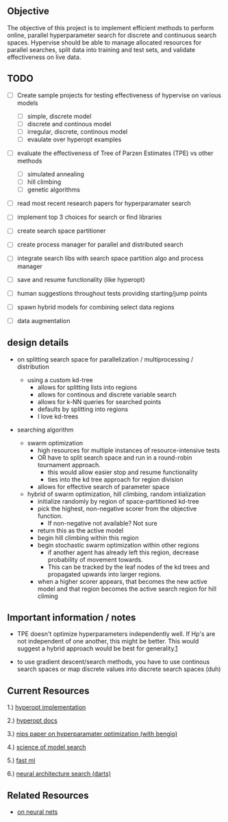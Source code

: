 ## Objective
The objective of this project is to implement efficient methods to
perform online, parallel hyperparameter search for discrete and
continuous search spaces. Hypervise should be able to manage allocated
resources for parallel searches, split data into training and test sets,
and validate effectiveness on live data.


## TODO
- [ ] Create sample projects for testing effectiveness of hypervise on various models
  - [ ] simple, discrete model
  - [ ] discrete and continous model
  - [ ] irregular, discrete, continous model
  - [ ] evaulate over hyperopt examples
- [ ] evaluate the effectiveness of Tree of Parzen Estimates (TPE) vs other methods
  - [ ] simulated annealing
  - [ ] hill climbing 
  - [ ] genetic algorithms
- [ ] read most recent research papers for hyperparamater search
- [ ] implement top 3 choices for search or find libraries
- [ ] create search space partitioner
- [ ] create process manager for parallel and distributed search
- [ ] integrate search libs with search space partition algo and process
 manager
- [ ] save and resume functionality (like hyperopt)
- [ ] human suggestions throughout tests providing starting/jump points
- [ ] spawn hybrid models for combining select data regions
- [ ] data augmentation


## design details

- on splitting search space for parallelization / multiprocessing / distribution
    - using a custom kd-tree
        - allows for splitting lists into regions
        - allows for continous and discrete variable search
        - allows for k-NN queries for searched points
        - defaults by splitting into regions
        - I love kd-trees

- searching algorithm
    - swarm optimization
        - high resources for multiple instances of resource-intensive tests
        - OR have to split search space and run in a round-robin tournament
        approach.
            - this would allow easier stop and resume functionality
            - ties into the kd tree approach for region division
        - allows for effective search of parameter space
    - hybrid of swarm optimization, hill climbing, random intialization
        - initialize randomly by region of space-partitioned kd-tree
        - pick the highest, non-negative scorer from
        the objective function.
            - If non-negative not available? Not sure
        - return this as the active model
        - begin hill climbing within this region
        - begin stochastic swarm optimization within other regions
            - if another agent has already left this region, decrease
            probability of movement towards.
            - This can be tracked by the leaf nodes of the kd trees and
            propagated upwards into larger regions.
        - when a higher scorer appears, that becomes the new active model
        and that region becomes the active search region for hill climing


## Important information / notes
- TPE doesn't optimize hyperparameters independently well. If Hp's are
not independent of one another, this might be better. This would suggest
a hybrid approach would be best for generality.[1]

- to use gradient descent/search methods, you have to use continous
search spaces or map discrete values into discrete search spaces (duh)



## Current Resources
1.) [hyperopt implementation](https://github.com/hyperopt/hyperopt)

2.) [hyperopt docs](http://hyperopt.github.io/hyperopt/)

3.) [nips paper on hyperparamater optimization (with bengio)](https://papers.nips.cc/paper/4443-algorithms-for-hyper-parameter-optimization.pdf)

4.) [science of model search](https://arxiv.org/pdf/1209.5111.pdf)

5.) [fast ml](http://fastml.com/optimizing-hyperparams-with-hyperopt/)

6.) [neural architecture search (darts)](https://www.groundai.com/project/darts-differentiable-architecture-search/)


## Related Resources
- [on neural nets](neural_nets.md)

[1]: http://fastml.com/optimizing-hyperparams-with-hyperopt/